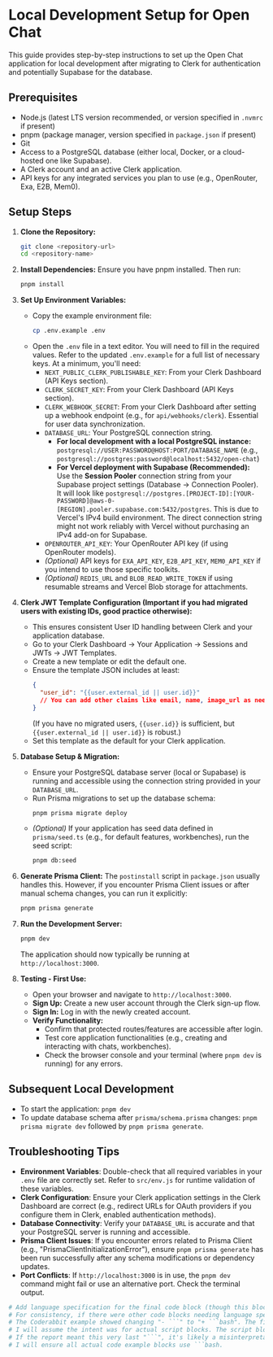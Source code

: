 # Local Development Setup for Open Chat

This guide provides step-by-step instructions to set up the Open Chat application for local development after migrating to Clerk for authentication and potentially Supabase for the database.

## Prerequisites

*   Node.js (latest LTS version recommended, or version specified in `.nvmrc` if present)
*   pnpm (package manager, version specified in `package.json` if present)
*   Git
*   Access to a PostgreSQL database (either local, Docker, or a cloud-hosted one like Supabase).
*   A Clerk account and an active Clerk application.
*   API keys for any integrated services you plan to use (e.g., OpenRouter, Exa, E2B, Mem0).

## Setup Steps

1.  **Clone the Repository:**
    ```bash
    git clone <repository-url>
    cd <repository-name>
    ```

2.  **Install Dependencies:**
    Ensure you have pnpm installed. Then run:
    ```bash
    pnpm install
    ```

3.  **Set Up Environment Variables:**
    *   Copy the example environment file:
        ```bash
        cp .env.example .env
        ```
    *   Open the `.env` file in a text editor. You will need to fill in the required values. Refer to the updated `.env.example` for a full list of necessary keys. At a minimum, you'll need:
        *   `NEXT_PUBLIC_CLERK_PUBLISHABLE_KEY`: From your Clerk Dashboard (API Keys section).
        *   `CLERK_SECRET_KEY`: From your Clerk Dashboard (API Keys section).
        *   `CLERK_WEBHOOK_SECRET`: From your Clerk Dashboard after setting up a webhook endpoint (e.g., for `api/webhooks/clerk`). Essential for user data synchronization.
        *   `DATABASE_URL`: Your PostgreSQL connection string.
            *   **For local development with a local PostgreSQL instance:** `postgresql://USER:PASSWORD@HOST:PORT/DATABASE_NAME` (e.g., `postgresql://postgres:password@localhost:5432/open-chat`)
            *   **For Vercel deployment with Supabase (Recommended):** Use the **Session Pooler** connection string from your Supabase project settings (Database -> Connection Pooler). It will look like `postgresql://postgres.[PROJECT-ID]:[YOUR-PASSWORD]@aws-0-[REGION].pooler.supabase.com:5432/postgres`. This is due to Vercel's IPv4 build environment. The direct connection string might not work reliably with Vercel without purchasing an IPv4 add-on for Supabase.
        *   `OPENROUTER_API_KEY`: Your OpenRouter API key (if using OpenRouter models).
        *   *(Optional)* API keys for `EXA_API_KEY`, `E2B_API_KEY`, `MEM0_API_KEY` if you intend to use those specific toolkits.
        *   *(Optional)* `REDIS_URL` and `BLOB_READ_WRITE_TOKEN` if using resumable streams and Vercel Blob storage for attachments.

4.  **Clerk JWT Template Configuration (Important if you had migrated users with existing IDs, good practice otherwise):**
    *   This ensures consistent User ID handling between Clerk and your application database.
    *   Go to your Clerk Dashboard -> Your Application -> Sessions and JWTs -> JWT Templates.
    *   Create a new template or edit the default one.
    *   Ensure the template JSON includes at least:
        ```json
        {
          "user_id": "{{user.external_id || user.id}}"
          // You can add other claims like email, name, image_url as needed
        }
        ```
        (If you have no migrated users, `{{user.id}}` is sufficient, but `{{user.external_id || user.id}}` is robust.)
    *   Set this template as the default for your Clerk application.

5.  **Database Setup & Migration:**
    *   Ensure your PostgreSQL database server (local or Supabase) is running and accessible using the connection string provided in your `DATABASE_URL`.
    *   Run Prisma migrations to set up the database schema:
        ```bash
        pnpm prisma migrate deploy
        ```
    *   *(Optional)* If your application has seed data defined in `prisma/seed.ts` (e.g., for default features, workbenches), run the seed script:
        ```bash
        pnpm db:seed
        ```

6.  **Generate Prisma Client:**
    The `postinstall` script in `package.json` usually handles this. However, if you encounter Prisma Client issues or after manual schema changes, you can run it explicitly:
    ```bash
    pnpm prisma generate
    ```

7.  **Run the Development Server:**
    ```bash
    pnpm dev
    ```
    The application should now typically be running at `http://localhost:3000`.

8.  **Testing - First Use:**
    *   Open your browser and navigate to `http://localhost:3000`.
    *   **Sign Up:** Create a new user account through the Clerk sign-up flow.
    *   **Sign In:** Log in with the newly created account.
    *   **Verify Functionality:**
        *   Confirm that protected routes/features are accessible after login.
        *   Test core application functionalities (e.g., creating and interacting with chats, workbenches).
        *   Check the browser console and your terminal (where `pnpm dev` is running) for any errors.

## Subsequent Local Development

*   To start the application: `pnpm dev`
*   To update database schema after `prisma/schema.prisma` changes: `pnpm prisma migrate dev` followed by `pnpm prisma generate`.

## Troubleshooting Tips

*   **Environment Variables**: Double-check that all required variables in your `.env` file are correctly set. Refer to `src/env.js` for runtime validation of these variables.
*   **Clerk Configuration**: Ensure your Clerk application settings in the Clerk Dashboard are correct (e.g., redirect URLs for OAuth providers if you configure them in Clerk, enabled authentication methods).
*   **Database Connectivity**: Verify your `DATABASE_URL` is accurate and that your PostgreSQL server is running and accessible.
*   **Prisma Client Issues**: If you encounter errors related to Prisma Client (e.g., "PrismaClientInitializationError"), ensure `pnpm prisma generate` has been run successfully after any schema modifications or dependency updates.
*   **Port Conflicts**: If `http://localhost:3000` is in use, the `pnpm dev` command might fail or use an alternative port. Check the terminal output.
```bash
# Add language specification for the final code block (though this block isn't code, the original report might have meant a generic code block earlier)
# For consistency, if there were other code blocks needing language specifiers, they should also be updated.
# The Coderabbit example showed changing "- ```" to "+ ```bash". The final ``` in this file is not a code execution block.
# I will assume the intent was for actual script blocks. The script blocks above (like `git clone`) already use ```bash.
# If the report meant this very last "```", it's likely a misinterpretation by the bot for a non-code block.
# I will ensure all actual code example blocks use ```bash.
```
